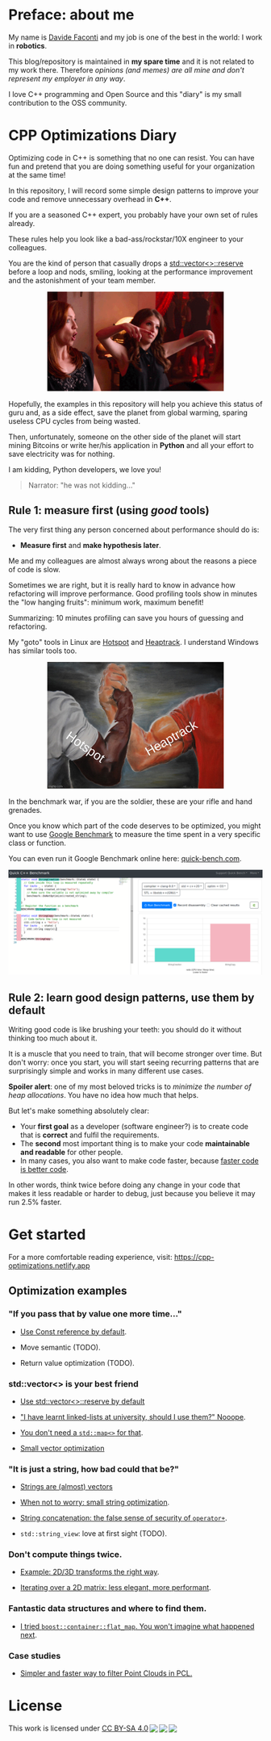 # Preface: about me

 My name is [Davide Faconti](https://twitter.com/facontidavide) and my job is one of the best in the world: I work in **robotics**.
  
This blog/repository is maintained in **my spare time** and it is not  related to my work there. Therefore *opinions (and memes) are all mine and don't represent my employer in any way*.

I love C++ programming and Open Source and this "diary" is my small contribution to the OSS community.

# CPP Optimizations Diary

Optimizing code in C++ is something that no one can resist. You can have fun
and pretend that you are doing something useful for your organization at the same time!

In this repository, I will record some simple design patterns to improve your code 
and remove unnecessary overhead in **C++**.

If you are a seasoned C++ expert, you probably have your own set of rules already.

These rules help you look like a bad-ass/rockstar/10X engineer to your colleagues.

You are the kind of person that casually drops a [std::vector<>::reserve](docs/reserve.md) before a loop and
nods, smiling, looking at the performance improvement and the astonishment of your team member.

<p align="center"><img src="docs/img/boom.gif" width="350"></p>


Hopefully, the examples in this repository will help you achieve this status of guru
and, as a side effect, save the planet from global warming, sparing useless CPU
cycles from being wasted.

Then, unfortunately, someone on the other side of the planet will start mining Bitcoins or write her/his 
application in **Python** and all your effort to save electricity was for nothing.

I am kidding, Python developers, we love you!

> Narrator: "he was not kidding..."

## Rule 1: measure first (using _good_ tools)

The very first thing any person concerned about performance should do is:
 
- **Measure first** and **make hypothesis later**.

Me and my colleagues are almost always wrong about the reasons a piece of code is slow. 

Sometimes we are right, but it is really hard to know in advance how refactoring will
improve performance. Good profiling tools show in minutes the "low hanging fruits": minimum work, maximum benefit!

Summarizing: 10 minutes profiling can save you hours of guessing and refactoring.

My "goto" tools in Linux are [Hotspot](https://github.com/KDAB/hotspot) and 
[Heaptrack](https://github.com/KDE/heaptrack). I understand Windows has similar
tools too.

<p align="center"><img src="docs/img/hotspot_heaptrack.jpg" width="350"></p>

In the benchmark war, if you are the soldier, these are your rifle and hand grenades.

Once you know which part of the code deserves to be optimized, you might want to use
[Google Benchmark](https://github.com/google/benchmark) to measure the time spent in a very specific
class or function.

You can even run it Google Benchmark online here: [quick-bench.com](http://quick-bench.com/G7B2w0xPUWgOVvuzI7unES6cU4w).

![quick-bench](docs/img/quick-bench.png)

## Rule 2: learn good design patterns, use them by default

Writing good code is like brushing your teeth: you should do it without thinking too much about it.

It is a muscle that you need to train, that will become stronger over time. But don't worry:
once you start, you will start seeing recurring patterns that 
are surprisingly simple and works in many different use cases.

**Spoiler alert**: one of my most beloved tricks is to _minimize the number of heap allocations_.
You have no idea how much that helps.

But let's make something absolutely clear: 

- Your **first goal** as a developer (software engineer?) is to create code that is **correct** and fulfil the requirements.
- The **second** most important thing is to make your code **maintainable and readable** for other people.
- In many cases, you also want to make code faster, because [faster code is better code](https://craigmod.com/essays/fast_software/).

In other words, think twice before doing any change in your code that makes it less readable or harder to debug,
just because you believe it may run 2.5% faster.

# Get started

For a more comfortable reading experience, visit: https://cpp-optimizations.netlify.app

## Optimization examples

### "If you pass that by value one more time..."

- [Use Const reference by default](docs/prefer_references.md).

- Move semantic (TODO).

- Return value optimization (TODO).


### std::vector<> is your best friend


- [Use std::vector<>::reserve by default](docs/reserve.md)

- ["I have learnt linked-lists at university, should I use them?" Nooope](docs/no_lists.md).

- [You don't need a `std::map<>` for that](docs/dont_need_map.md).

- [Small vector optimization](docs/small_vectors.md)


### "It is just a string, how bad could that be?"

- [Strings are (almost) vectors](docs/strings_are_vectors.md)

- [When not to worry: small string optimization](docs/small_strings.md).

- [String concatenation: the false sense of security of `operator+`](docs/strings_concatenation.md).

- `std::string_view`: love at first sight (TODO).

### Don't compute things twice.

- [Example: 2D/3D transforms the right way](docs/2d_transforms.md).

- [Iterating over a 2D matrix: less elegant, more performant](docs/2d_matrix_iteration.md).

### Fantastic data structures and where to find them.

- [I tried `boost::container::flat_map`. You won't imagine what happened next](docs/boost_flatmap.md).

### Case studies

- [Simpler and faster way to filter Point Clouds in PCL.](docs/pcl_filter.md)


# License

<p xmlns:dct="http://purl.org/dc/terms/" xmlns:cc="http://creativecommons.org/ns#" class="license-text">This work   is licensed under <a rel="license" href="https://creativecommons.org/licenses/by-sa/4.0">CC BY-SA 4.0<img style="height:22px!important;margin-left:3px;vertical-align:text-bottom;" src="https://mirrors.creativecommons.org/presskit/icons/cc.svg?ref=chooser-v1" /><img style="height:22px!important;margin-left:3px;vertical-align:text-bottom;" src="https://mirrors.creativecommons.org/presskit/icons/by.svg?ref=chooser-v1" /><img style="height:22px!important;margin-left:3px;vertical-align:text-bottom;" src="https://mirrors.creativecommons.org/presskit/icons/sa.svg?ref=chooser-v1" /></a></p>
